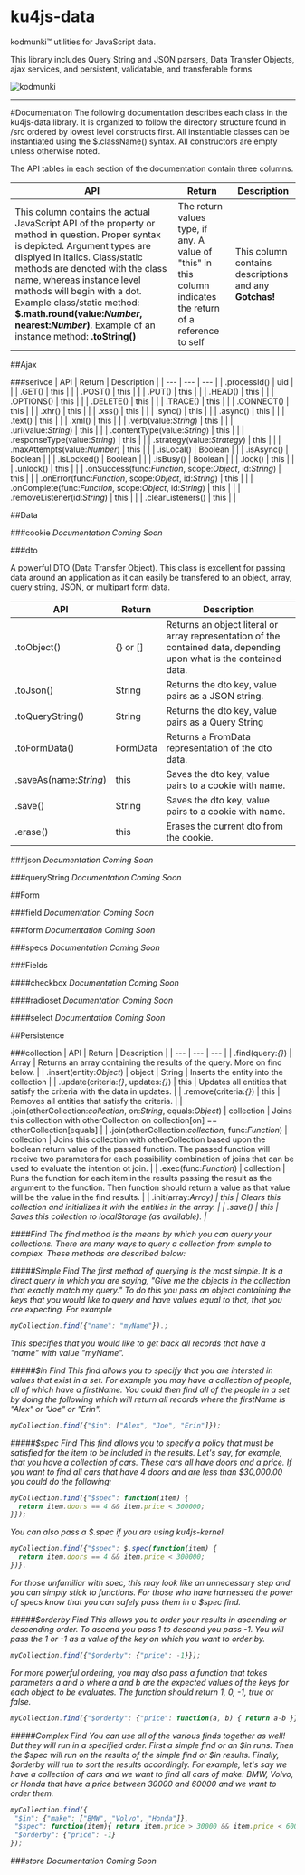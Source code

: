 ku4js-data
==============

kodmunki™ utilities for JavaScript data.

This library includes Query String and JSON parsers, Data Transfer Objects, ajax services, and persistent, validatable, and transferable forms

<img src="http://www.kodmunki.com/media/logo-small.png" alt="kodmunki" />

---

#Documentation
The following documentation describes each class in the ku4js-data library. It is organized to follow the directory structure found in /src ordered by lowest level constructs first. All instantiable classes can be instantiated using the $.className() syntax. All constructors are empty unless otherwise noted.

The API tables in each section of the documentation contain three columns.

| API | Return | Description |
| --- | --- | --- |
|This column contains the actual JavaScript API of the property or method in question. Proper syntax is depicted. Argument types are displyed in italics. Class/static methods are denoted with the class name, whereas instance level methods will begin with a dot. Example class/static method: **$.math.round(value:_Number_, nearest:_Number_)**. Example of an instance method: **.toString()** | The return values type, if any. A value of "this" in this column indicates the return of a reference to self | This column contains descriptions and any **Gotchas!** |

##Ajax

###serivce
| API | Return | Description |
| --- | --- | --- |
| .processId() | uid |  |
| .GET() | this |  |
| .POST() | this |  |
| .PUT() | this |  |
| .HEAD() | this |  |
| .OPTIONS() | this |  |
| .DELETE() | this |  |
| .TRACE() | this |  |
| .CONNECT() | this |  |
| .xhr() | this |  |
| .xss() | this |  |
| .sync() | this |  |
| .async() | this |  |
| .text() | this |  |
| .xml() | this |  |
| .verb(value:_String_) | this |  |
| .uri(value:_String_) | this |  |
| .contentType(value:_String_) | this |  |
| .responseType(value:_String_) | this |  |
| .strategy(value:_Strategy_) | this |  |
| .maxAttempts(value:_Number_) | this |  |
| .isLocal() | Boolean |  |
| .isAsync() | Boolean |  |
| .isLocked() | Boolean |  |
| .isBusy() | Boolean |  |
| .lock() | this |  |
| .unlock() | this |  |
| .onSuccess(func:_Function_, scope:_Object_, id:_String_) | this |  |
| .onError(func:_Function_, scope:_Object_, id:_String_)  | this |  |
| .onComplete(func:_Function_, scope:_Object_, id:_String_)  | this |  |
| .removeListener(id:_String_) | this |  |
| .clearListeners() | this |  |

##Data

###cookie
_Documentation Coming Soon_

###dto

A powerful DTO (Data Transfer Object). This class is excellent for passing
data around an application as it can easily be transfered to an object, array, query string, JSON, or multipart form data.

| API | Return | Description |
| --- | --- | --- |
| .toObject() | {} or [] | Returns an object literal or array representation of the contained data, depending upon what is the contained data. |
| .toJson() | String | Returns the dto key, value pairs as a JSON string. |
| .toQueryString() | String | Returns the dto key, value pairs as a Query String |
| .toFormData() | FormData | Returns a FromData representation of  the dto data. |
| .saveAs(name:_String_) | this | Saves the dto key, value pairs to a cookie with name. |
| .save() | String | Saves the dto key, value pairs to a cookie with name. |
| .erase() | this | Erases the current dto from the cookie. |

###json
_Documentation Coming Soon_

###queryString
_Documentation Coming Soon_

##Form

###field
_Documentation Coming Soon_

###form
_Documentation Coming Soon_

###specs
_Documentation Coming Soon_

###Fields

####checkbox
_Documentation Coming Soon_

####radioset
_Documentation Coming Soon_

####select
_Documentation Coming Soon_

##Persistence

###collection
| API | Return | Description |
| --- | --- | --- |
| .find(query:_{}_) | Array | Returns an array containing the results of the query. More on find below. |
| .insert(entity:_Object_) | object | String | Inserts the entity into the collection |
| .update(criteria:_{}_, updates:_{}_) | this | Updates all entities that satisfy the criteria with the data in updates. |
| .remove(criteria:_{}_) | this | Removes all entities that satisfy the criteria. |
| .join(otherCollection:_collection_, on:_String_, equals:_Object_) | collection | Joins this collection with otherCollection on collection[on] == otherCollection[equals] |
| .join(otherCollection:_collection_, func:_Function_) | collection | Joins this collection with otherCollection based upon the boolean return value of the passed function. The passed function will receive two parameters for each possibility combination of joins that can be used to evaluate the intention ot join. |
| .exec(func:_Function_) | collection | Runs the function for each item in the results passing the result as the argument to the function. Then function should return a value as that value will be the value in the find results. |
| .init(array:_Array<Object>_) | this | Clears this collection and initializes it with the entities in the array. |
| .save() | this | Saves this collection to localStorage (as available). |

####Find
The find method is the means by which you can query your collections. There are many ways to query a collection from
simple to complex. These methods are described below:

#####Simple Find
The first method of querying is the most simple. It is a direct query in which you are saying, "Give me
the objects in the collection that exactly match my query." To do this you pass an object containing the keys that you
would like to query and have values equal to that, that you are expecting. For example
```javascript
myCollection.find({"name": "myName"}).;
```
This specifies that you would like to get back all records that have a "name" with value "myName".

#####$in Find
This find allows you to specify that you are intersted in values that exist in a set. For example you may
have a collection of people, all of which have a firstName. You could then find all of the people in a set by doing the following
which will return all records where the firstName is "Alex" or "Joe" or "Erin".
```javascript
myCollection.find({"$in": ["Alex", "Joe", "Erin"]});
```

#####$spec Find
This find allows you to specify a policy that must be satisfied for the item to be included in the results.
Let's say, for example, that you have a collection of cars. These cars all have doors and a price. If you want to find
all cars that have 4 doors and are less than $30,000.00 you could do the following:
```javascript
myCollection.find({"$spec": function(item) {
  return item.doors == 4 && item.price < 300000;
}});
```
You can also pass a $.spec if you are using ku4js-kernel.
```javascript
myCollection.find({"$spec": $.spec(function(item) {
  return item.doors == 4 && item.price < 300000;
})}.
```
For those unfamiliar with spec, this may look like an unnecessary step and you can simply stick to functions.
For those who have harnessed the power of specs know that you can safely pass them in a $spec find.

#####$orderby Find
This allows you to order your results in ascending or descending order. To ascend you pass 1 to descend you pass -1. You
will pass the 1 or -1 as a value of the key on which you want to order by.
```javascript
myCollection.find({"$orderby": {"price": -1}});
```
For more powerful ordering, you may also pass a function that takes parameters a and b where a and b are the expected
values of the keys for each object to be evaluates. The function should return 1, 0, -1, true or false.
```javascript
myCollection.find({"$orderby": {"price": function(a, b) { return a-b }}});
```

#####Complex Find
You can use all of the various finds together as well! But they will run in a specified order. First a simple find or
an $in runs. Then the $spec will run on the results of the simple find or $in results. Finally, $orderby will run to
sort the results accordingly. For example, let's say we have a collection of cars and we want to find all cars of make:
BMW, Volvo, or Honda that have a price between 30000 and 60000 and we want to order them.
```javascript
myCollection.find({
 "$in": {"make": ["BMW", "Volvo", "Honda"]},
 "$spec": function(item){ return item.price > 30000 && item.price < 60000; },
 "$orderby": {"price": -1}
});
```

###store
_Documentation Coming Soon_
